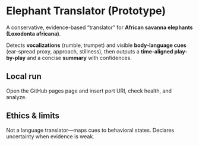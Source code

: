 # Elephant Translator (Prototype)

A conservative, evidence-based “translator” for **African savanna elephants (Loxodonta africana)**.

Detects **vocalizations** (rumble, trumpet) and visible **body-language cues** (ear-spread proxy, approach, stillness), then outputs a **time-aligned play-by-play** and a concise **summary** with confidences.



## Local run 

Open the GitHub pages page and insert port URl, check health, and analyze.


## Ethics & limits
Not a language translator—maps cues to behavioral states. Declares uncertainty when evidence is weak.
